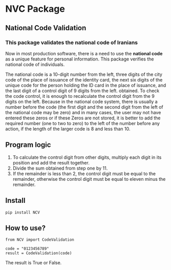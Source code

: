 # NVC Package
## National Code Validation
### This package validates the national code of Iranians
	
Now in most production software, there is a need to use the **national code** as a unique feature for personal information.
This package verifies the national code of individuals.

The national code is a 10-digit number from the left, three digits of the city code of the place of issuance of the identity card, the next six digits of the unique code for the person holding the ID card in the place of issuance, and the last digit of a control digit of 9 digits from the left. obtained. To check the code control, it is enough to recalculate the control digit from the 9 digits on the left.
Because in the national code system, there is usually a number before the code (the first digit and the second digit from the left of the national code may be zero) and in many cases, the user may not have entered these zeros or if these Zeros are not stored, it is better to add the required number (one to two to zero) to the left of the number before any action, if the length of the larger code is 8 and less than 10.

## Program logic
1. To calculate the control digit from other digits, multiply each digit in its position and add the result together.
2. Divide the sum obtained from step one by 11.
3. If the remainder is less than 2, the control digit must be equal to the remainder, otherwise the control digit must be equal to eleven minus the remainder.

## Install
`pip install NCV`

## How to use?
```
from NCV import CodeValidation

code = "0123456789"
result = CodeValidation(code)
```
The result is True or False.